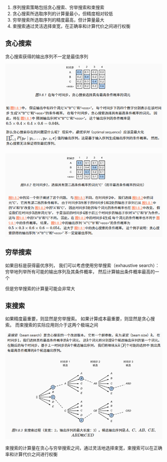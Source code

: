 
1. 序列搜索策略包括贪心搜索、穷举搜索和束搜索
2. 贪心搜索所选取序列的计算量最小，但精度相对较低
3. 穷举搜索所选取序列的精度最高，但计算量最大
4. 束搜索通过灵活选择束宽，在正确率和计算代价之间进行权衡

## 贪心搜索

贪心搜索获得的输出序列不一定是最佳序列

![alt text](image.png)

![alt text](image-1.png)

## 穷举搜索

如果目标是获得最优序列， 我们可以考虑使用穷举搜索（exhaustive search）： 穷举地列举所有可能的输出序列及其条件概率， 然后计算输出条件概率最高的一个

但是穷举搜索的计算量可能会非常大

## 束搜索

如果精度最重要，则显然是穷举搜索。 如果计算成本最重要，则显然是贪心搜索。 而束搜索的实际应用则介于这两个极端之间

![alt text](image-2.png)

束搜索的计算量在贪心与穷举搜索之间，通过灵活地选择束宽，束搜索可以在正确率和计算代价之间进行权衡
